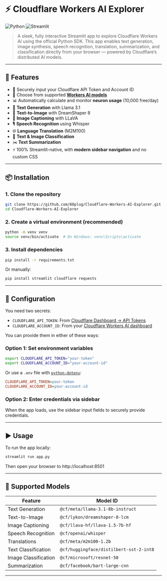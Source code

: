 # ⚡ Cloudflare Workers AI Explorer

![Python](https://img.shields.io/badge/python-3.8+-blue.svg)
![Streamlit](https://img.shields.io/badge/built%20with-Streamlit-orange)

> A sleek, fully interactive Streamlit app to explore Cloudflare Workers AI using the official Python SDK. This app enables text generation, image synthesis, speech recognition, translation, summarization, and classification directly from your browser — powered by Cloudflare’s distributed AI models.

---

## 🚀 Features

- 🔐 Securely input your Cloudflare API Token and Account ID
- 🧠 Choose from supported **[Workers AI models](https://developers.cloudflare.com/workers-ai/models/)**
- 📊 Automatically calculate and monitor **neuron usage** (10,000 free/day)
- 💬 **Text Generation** with Llama 3.1
- 🎨 **Text-to-Image** with DreamShaper 8
- 🧾 **Image Captioning** with LLaVA
- 🎙️ **Speech Recognition** using Whisper
- 🌐 **Language Translation** (M2M100)
- 🧠 **Text & Image Classification**
- ✂️ **Text Summarization**
- ⚡ 100% Streamlit-native, with **modern sidebar navigation** and no custom CSS

---

## 📦 Installation

### 1. Clone the repository

```bash
git clone https://github.com/88plug/Cloudflare-Workers-AI-Explorer.git
cd Cloudflare-Workers-AI-Explorer
```

### 2. Create a virtual environment (recommended)

```bash
python -m venv venv
source venv/bin/activate  # On Windows: venv\Scripts\activate
```

### 3. Install dependencies

```bash
pip install -r requirements.txt
```

Or manually:

```bash
pip install streamlit cloudflare requests
```

---

## 🔧 Configuration

You need two secrets:

- `CLOUDFLARE_API_TOKEN`: From [Cloudflare Dashboard → API Tokens](https://dash.cloudflare.com/profile/api-tokens)
- `CLOUDFLARE_ACCOUNT_ID`: From your [Cloudflare Workers AI dashboard](https://dash.cloudflare.com)

You can provide them in either of these ways:

### Option 1: Set environment variables

```bash
export CLOUDFLARE_API_TOKEN="your-token"
export CLOUDFLARE_ACCOUNT_ID="your-account-id"
```

Or use a `.env` file with [`python-dotenv`](https://pypi.org/project/python-dotenv/):

```ini
CLOUDFLARE_API_TOKEN=your-token
CLOUDFLARE_ACCOUNT_ID=your-account-id
```

### Option 2: Enter credentials via sidebar

When the app loads, use the sidebar input fields to securely provide credentials.

---

## ▶️ Usage

To run the app locally:

```bash
streamlit run app.py
```

Then open your browser to http://localhost:8501

---

## 🧪 Supported Models

| Feature              | Model ID                                |
|----------------------|------------------------------------------|
| Text Generation      | `@cf/meta/llama-3.1-8b-instruct`         |
| Text-to-Image        | `@cf/lykon/dreamshaper-8-lcm`            |
| Image Captioning     | `@cf/llava-hf/llava-1.5-7b-hf`           |
| Speech Recognition   | `@cf/openai/whisper`                     |
| Translations         | `@cf/meta/m2m100-1.2b`                   |
| Text Classification  | `@cf/huggingface/distilbert-sst-2-int8` |
| Image Classification | `@cf/microsoft/resnet-50`               |
| Summarization        | `@cf/facebook/bart-large-cnn`           |

---



